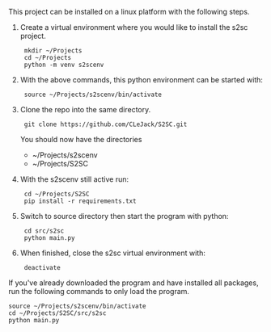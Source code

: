 This project can be installed on a linux platform with the following steps.

1) Create a virtual environment where you would like to install the s2sc project.
    
        mkdir ~/Projects
        cd ~/Projects
        python -m venv s2scenv
    
2) With the above commands, this python environment can be started with:

        source ~/Projects/s2scenv/bin/activate

3) Clone the repo into the same directory.

        git clone https://github.com/CLeJack/S2SC.git

    You should now have the directories
    - ~/Projects/s2scenv
    - ~/Projects/S2SC

4) With the s2scenv still active run:

        cd ~/Projects/S2SC
        pip install -r requirements.txt

5) Switch to source directory then start the program with python:

        cd src/s2sc
        python main.py



6) When finished, close the s2sc virtual environment with:

        deactivate


If you've already downloaded the program and have installed all packages, run the following commands to only load the program.

    source ~/Projects/s2scenv/bin/activate
    cd ~/Projects/S2SC/src/s2sc
    python main.py

